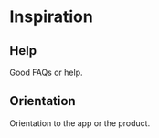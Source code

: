 # Inspiration 

## Help 
Good FAQs or help. 

## Orientation 
Orientation to the app or the product. 